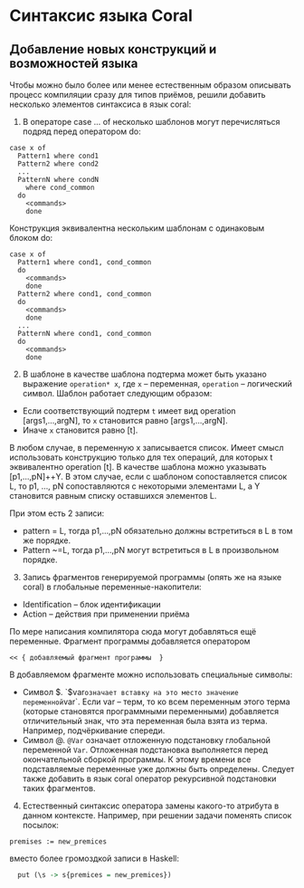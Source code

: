 # Синтаксис языка Coral


## Добавление новых конструкций и возможностей языка
Чтобы можно было более или менее естественным образом описывать процесс компиляции сразу для типов приёмов, решили добавить несколько элементов синтаксиса в язык coral:
1. В операторе case … of несколько шаблонов могут перечисляться подряд перед    оператором do:
  ``` coral
  case x of
    Pattern1 where cond1
    Pattern2 where cond2
    ...
    PatternN where condN
      where cond_common
    do
      <commands>
      done
  ```
   Конструкция эквивалентна нескольким шаблонам с одинаковым блоком do:
  ``` coral
  case x of
    Pattern1 where cond1, cond_common
    do
      <commands>
      done
    Pattern2 where cond1, cond_common
    do
      <commands>
      done
    ...
    PatternN where cond1, cond_common
    do
      <commands>
      done
  ```
2. В шаблоне в качестве шаблона подтерма может быть указано выражение `operation* x`, где `x` – переменная, `operation` – логический символ. Шаблон работает следующим образом:
  * Если соответствующий подтерм `t` имеет вид operation [args1,…,argN], то `x` становится равно [args1,…,argN].
  * Иначе `x` становится равно [t].

  В любом случае, в переменную x записывается список. Имеет смысл использовать конструкцию только для тех операций, для которых t эквивалентно operation [t].
В качестве шаблона можно указывать [p1,…,pN]++Y. В этом случае, если с шаблоном сопоставляется список L, то p1, …, pN сопоставляются с некоторыми элементами L, а Y становится равным списку оставшихся элементов L.

  При этом есть 2  записи:
  * pattern = L, тогда p1,…,pN обязательно должны встретиться в L в том же порядке.
  * Pattern ~=L, тогда p1,…,pN могут встретиться в L в произвольном порядке.

3. Запись фрагментов генерируемой программы (опять же на языке coral) в глобальные переменные-накопители:
  * Identification – блок идентификации
  * Action – действия при применении приёма

  По мере написания компилятора сюда могут добавляться ещё переменные.
Фрагмент программы добавляется оператором
``` coral
<< { добавляемый фрагмент программы  }
```
В добавляемом фрагменте можно использовать специальные символы:
  * Символ $. `$var` означает вставку на это место значение переменной `var`. Если var – терм, то ко всем переменным этого терма (которые становятся программными переменными) добавляется отличительный знак, что эта переменная была взята из терма. Например, подчёркивание спереди.
  * Символ @. `@Var` означает отложенную подстановку глобальной переменной `Var`. Отложенная подстановка выполняется перед окончательной сборкой программы. К этому времени все подставляемые переменные уже должны быть определены. Следует также добавить в язык coral оператор рекурсивной подстановки таких фрагментов.

4. Естественный синтаксис оператора замены какого-то атрибута в данном контексте. Например, при решении задачи поменять список посылок:
```coral
premises := new_premices
```
вместо более громоздкой записи в Haskell:
```haskell
  put (\s -> s{premices = new_premices})
```
